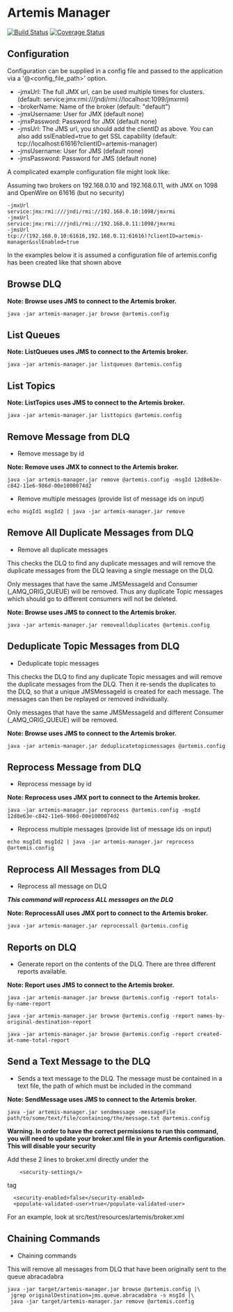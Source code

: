 # Artemis Manager

[![Build Status](https://travis-ci.org/CJSCommonPlatform/artemis-manager.svg?branch=master)](https://travis-ci.org/CJSCommonPlatform/artemis-manager) [![Coverage Status](https://coveralls.io/repos/github/CJSCommonPlatform/artemis-manager/badge.svg?branch=master)](https://coveralls.io/github/CJSCommonPlatform/artemis-manager?branch=master)

## Configuration

Configuration can be supplied in a config file and passed to the application via a '@<config_file_path>' option.

* -jmxUrl: The full JMX url, can be used multiple times for clusters. (default: service:jmx:rmi:///jndi/rmi://localhost:1099/jmxrmi)
* -brokerName: Name of the broker (default: "default")
* -jmxUsername: User for JMX (default none)
* -jmxPassword: Password for JMX (default none)
* -jmsUrl: The JMS url, you should add the clientID as above. You can also add sslEnabled=true to get SSL capability (default: tcp://localhost:61616?clientID=artemis-manager)
* -jmsUsername: User for JMS (default none)
* -jmsPassword: Password for JMS (default none)

A complicated example configuration file might look like:

Assuming two brokers on 192.168.0.10 and 192.168.0.11, with JMX on 1098 and OpenWire on 61616 (but no security)

```
-jmxUrl
service:jmx:rmi:///jndi/rmi://192.168.0.10:1098/jmxrmi
-jmxUrl
service:jmx:rmi:///jndi/rmi://192.168.0.11:1098/jmxrmi
-jmsUrl
tcp://(192.168.0.10:61616,192.168.0.11:61616)?clientID=artemis-manager&sslEnabled=true
```

In the examples below it is assumed a configuration file of artemis.config has been created like that shown above

## Browse DLQ

**Note: Browse uses JMS to connect to the Artemis broker.**

`java -jar artemis-manager.jar browse @artemis.config`

## List Queues

**Note: ListQueues uses JMS to connect to the Artemis broker.**

`java -jar artemis-manager.jar listqueues @artemis.config`

## List Topics

**Note: ListTopics uses JMS to connect to the Artemis broker.**

`java -jar artemis-manager.jar listtopics @artemis.config`


## Remove Message from DLQ

* Remove message by id

**Note: Remove uses JMX to connect to the Artemis broker.**

`java -jar artemis-manager.jar remove @artemis.config -msgId 12d8e63e-c842-11e6-986d-00e1000074d2`

* Remove multiple messages (provide list of message ids on input)

`echo msgId1 msgId2 | java -jar artemis-manager.jar remove`

## Remove All Duplicate Messages from DLQ

* Remove all duplicate messages

This checks the DLQ to find any duplicate messages and will remove the duplicate messages from the DLQ leaving a single message on the DLQ.

Only messages that have the same JMSMessageId and Consumer (_AMQ_ORIG_QUEUE) will be removed.  Thus any duplicate Topic messages which should go to different consumers will not be deleted.

**Note: Browse uses JMS to connect to the Artemis broker.**

`java -jar artemis-manager.jar removeallduplicates @artemis.config`

## Deduplicate Topic Messages from DLQ

* Deduplicate topic messages

This checks the DLQ to find any duplicate Topic messages and will remove the duplicate messages from the DLQ.  Then it re-sends the duplicates to the DLQ, so that a unique JMSMessageId is created for each message.  The messages can then be replayed or removed individually.

Only messages that have the same JMSMessageId and different Consumer (_AMQ_ORIG_QUEUE) will be removed.

**Note: Browse uses JMS to connect to the Artemis broker.**

`java -jar artemis-manager.jar deduplicatetopicmessages @artemis.config`

## Reprocess Message from DLQ

* Reprocess message by id

**Note: Reprocess uses JMX port to connect to the Artemis broker.**

`java -jar artemis-manager.jar reprocess @artemis.config -msgId 12d8e63e-c842-11e6-986d-00e1000074d2`

* Reprocess multiple messages (provide list of message ids on input)

`echo msgId1 msgId2 | java -jar artemis-manager.jar reprocess @artemis.config`

## Reprocess All Messages from DLQ

* Reprocess all message on DLQ

***This command will reprocess ALL messages on the DLQ***

**Note: ReprocessAll uses JMX port to connect to the Artemis broker.**

`java -jar artemis-manager.jar reprocessall @artemis.config`

## Reports on DLQ

* Generate report on the contents of the DLQ.  There are three different reports available.

**Note: Report uses JMS to connect to the Artemis broker.**

`java -jar artemis-manager.jar browse @artemis.config -report totals-by-name-report`

`java -jar artemis-manager.jar browse @artemis.config -report names-by-original-destination-report`

`java -jar artemis-manager.jar browse @artemis.config -report created-at-name-total-report`

## Send a Text Message to the DLQ

* Sends a text message to the DLQ. The message must be contained in a text file, the path of which must be included in the command

**Note: SendMessage uses JMS to connect to the Artemis broker.**

`java -jar artemis-manager.jar sendmessage -messageFile path/to/some/text/file/containing/the/message.txt @artemis.config`

**Warning. In order to have the correct permissions to run this command, you will need to update your
broker.xml file in your Artemis configuration. This will disable your security**

Add these 2 lines to broker.xml directly under the

        <security-settings/> 
tag        

      <security-enabled>false</security-enabled>
      <populate-validated-user>true</populate-validated-user>
    
For an example, look at src/test/resources/artemis/broker.xml    

## Chaining Commands

* Chaining commands

This will remove all messages from DLQ that have been originally sent to the queue abracadabra

```
java -jar target/artemis-manager.jar browse @artemis.config |\
 jgrep originalDestination=jms.queue.abracadabra -s msgId |\
 java -jar target/artemis-manager.jar remove @artemis.config
```
